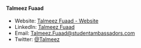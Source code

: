 #### Talmeez Fuaad

- Website: [Talmeez Fuaad - Website](http://www.itstalmeez.me/)
- LinkedIn: [Talmeez Fuaad](https://www.linkedin.com/in/itstalmeez/)
- Email: [Talmeez.Fuaad@studentambassadors.com](mailto:Talmeez.Fuaad@studentambassadors.com)
- Twitter: [@Talmeez](https://twitter.com/itstalmeez)
